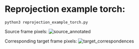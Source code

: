 # Reprojection example torch:
```
python3 reprojection_example_torch.py
```

Source frame pixels:
![source_annotated](https://user-images.githubusercontent.com/11293852/119224142-53c76200-bafd-11eb-91fc-9929d06b2003.jpg)

Corresponding target frame pixels:
![target_correspondences](https://user-images.githubusercontent.com/11293852/119224145-5629bc00-bafd-11eb-881a-ec8d92d9c3e6.jpg)
